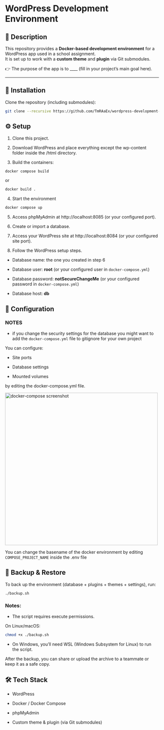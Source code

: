 # WordPress Development Environment

## 📖 Description

This repository provides a **Docker-based development environment** for a WordPress app used in a school assignment.  
It is set up to work with a **custom theme** and **plugin** via Git submodules.

👉 The purpose of the app is to \_\_\_\_ (fill in your project’s main goal here).

---

## 🚀 Installation

Clone the repository (including submodules):

```bash
git clone --recursive https://github.com/TmRAaEx/wordpress-development-env
```

## ⚙️ Setup

1. Clone this project.

2. Download WordPress and place everything except the wp-content folder inside the /html directory.

3. Build the containers:

```bash
docker compose build
```

or

```bash
docker build .
```

4. Start the environment

```bash
docker compose up
```

5. Access phpMyAdmin at http://localhost:8085 (or your configured port).

6. Create or import a database.

7. Access your WordPress site at http://localhost:8084 (or your configured site port).

8. Follow the WordPress setup steps.

- Database name: the one you created in step 6

- Database user: **root** (or your configured user in `docker-compose.yml`)

- Database password: **notSecureChangeMe** (or your configured password in `docker-compose.yml`)

- Database host: **db**

## 🔧 Configuration

### NOTES

- if you change the security settings for the database you might want to add the `docker-compose.yml` file to gitignore for your own project

You can configure:

- Site ports

- Database settings

- Mounted volumes

by editing the docker-compose.yml file.

<p> <img width="500" alt="docker-compose screenshot" src="https://github.com/user-attachments/assets/f5cc220e-8d4c-46b6-8812-44b350b511a7" /> </p>

You can change the basename of the docker environment by editing `COMPOSE_PROJECT_NAME` inside the .env file

## 💾 Backup & Restore

To back up the environment (database + plugins + themes + settings), run:

```bash
./backup.sh
```

### Notes:

- The script requires execute permissions.

On Linux/macOS:

```bash
chmod +x ./backup.sh
```

- On Windows, you’ll need WSL (Windows Subsystem for Linux) to run the script.

After the backup, you can share or upload the archive to a teammate or keep it as a safe copy.

## 🛠️ Tech Stack

- WordPress

- Docker / Docker Compose

- phpMyAdmin

- Custom theme & plugin (via Git submodules)
